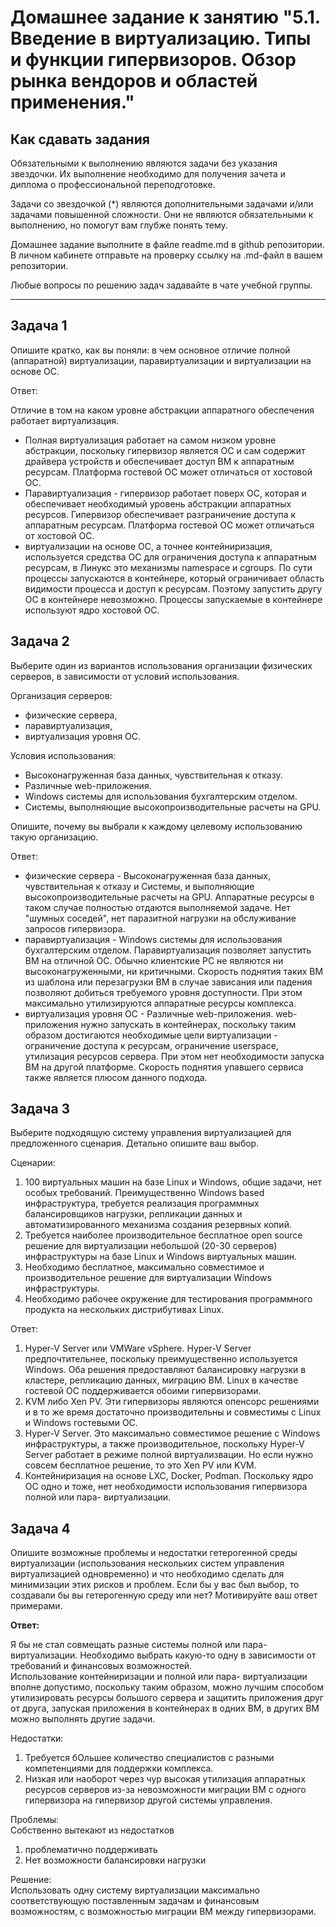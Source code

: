 
# Домашнее задание к занятию "5.1. Введение в виртуализацию. Типы и функции гипервизоров. Обзор рынка вендоров и областей применения."


## Как сдавать задания

Обязательными к выполнению являются задачи без указания звездочки. Их выполнение необходимо для получения зачета и диплома о профессиональной переподготовке.

Задачи со звездочкой (*) являются дополнительными задачами и/или задачами повышенной сложности. Они не являются обязательными к выполнению, но помогут вам глубже понять тему.

Домашнее задание выполните в файле readme.md в github репозитории. В личном кабинете отправьте на проверку ссылку на .md-файл в вашем репозитории.

Любые вопросы по решению задач задавайте в чате учебной группы.

---

## Задача 1

Опишите кратко, как вы поняли: в чем основное отличие полной (аппаратной) виртуализации, паравиртуализации и виртуализации на основе ОС.

Ответ:

Отличие в том на каком уровне абстракции аппаратного обеспечения работает виртуализация.
- Полная виртуализация работает на самом низком уровне абстракции, поскольку гипервизор является ОС и сам содержит драйвера 
устройств и обеспечивает доступ ВМ к аппаратным ресурсам. Платформа гостевой ОС может отличаться от хостовой ОС.
- Паравиртуализация - гипервизор работает поверх ОС, которая и обеспечивает необходимый уровень абстракции аппаратных ресурсов. 
Гипервизор обеспечивает разграничение доступа к аппаратным ресурсам. Платформа гостевой ОС может отличаться от хостовой ОС.
- виртуализации на основе ОС, а точнее контейниризация, используется средства ОС для ограничения доступа к аппаратным ресурсам, 
в Линукс это механизмы namespace и cgroups. По сути процессы запускаются в контейнере, который ограничивает область видимости 
процесса и доступ к ресурсам. Поэтому запустить другу ОС в контейнере невозможно. Процессы запускаемые в контейнере используют 
ядро хостовой ОС.

## Задача 2

Выберите один из вариантов использования организации физических серверов, в зависимости от условий использования.

Организация серверов:
- физические сервера,
- паравиртуализация,
- виртуализация уровня ОС.

Условия использования:
- Высоконагруженная база данных, чувствительная к отказу.
- Различные web-приложения.
- Windows системы для использования бухгалтерским отделом.
- Системы, выполняющие высокопроизводительные расчеты на GPU.

Опишите, почему вы выбрали к каждому целевому использованию такую организацию.

Ответ:
- физические сервера - Высоконагруженная база данных, чувствительная к отказу и Системы, и выполняющие высокопроизводительные 
расчеты на GPU. Аппаратные ресурсы в таком случае полностью отдаются выполняемой задаче. Нет "шумных соседей", нет паразитной 
нагрузки на обслуживание запросов гипервизора.
- паравиртуализация - Windows системы для использования бухгалтерским отделом. Паравиртуализация позволяет запустить ВМ 
на отличной ОС. Обычно клиентские РС не являются ни высоконагруженными, ни критичными. Скорость поднятия таких ВМ из шаблона 
или перезагрузки ВМ в случае зависания или падения позволяют добиться требуемого уровня доступности. При этом максимально 
утилизируются аппаратные ресурсы комплекса. 
- виртуализация уровня ОС - Различные web-приложения. web-приложения нужно запускать в контейнерах, поскольку таким образом 
достигаются необходимые цели виртуализации - ограничение доступа к ресурсам, ограничение userspace, утилизация ресурсов 
сервера. При этом нет необходимости запуска ВМ на другой платформе. Скорость поднятия упавшего сервиса также является 
плюсом данного подхода.

## Задача 3

Выберите подходящую систему управления виртуализацией для предложенного сценария. Детально опишите ваш выбор.

Сценарии:

1. 100 виртуальных машин на базе Linux и Windows, общие задачи, нет особых требований. Преимущественно Windows based 
инфраструктура, требуется реализация программных балансировщиков нагрузки, репликации данных и автоматизированного 
механизма создания резервных копий.
2. Требуется наиболее производительное бесплатное open source решение для виртуализации небольшой (20-30 серверов) 
инфраструктуры на базе Linux и Windows виртуальных машин.
3. Необходимо бесплатное, максимально совместимое и производительное решение для виртуализации Windows инфраструктуры.
4. Необходимо рабочее окружение для тестирования программного продукта на нескольких дистрибутивах Linux.

Ответ:
1. Hyper-V Server или VMWare vSphere. Hyper-V Server предпочтительнее, поскольку преимущественно используется Windows. Оба 
решения предоставляют балансировку нагрузки в кластере, репликацию данных, миграцию ВМ. Linux в качестве гостевой ОС 
поддерживается обоими гипервизорами.
2. KVM либо Xen PV. Эти гипервизоры являются опенсорс решениями и в то же время достаточно производительны и совместимы 
с Linux и Windows гостевыми ОС.
3. Hyper-V Server. Это максимально совместимое решение с Windows инфраструктуры, а также производительное, 
поскольку Hyper-V Server работает в режиме полной виртуализвации. Но если нужно совсем бесплатное решение, то это Xen PV или KVM.
4. Контейниризация на основе LXC, Docker, Podman. Поскольку ядро ОС одно и тоже, нет необходимости использования гипервизора
полной или пара- виртуализации.

## Задача 4

Опишите возможные проблемы и недостатки гетерогенной среды виртуализации (использования нескольких систем управления 
виртуализацией одновременно) и что необходимо сделать для минимизации этих рисков и проблем. Если бы у вас был выбор, 
то создавали бы вы гетерогенную среду или нет? Мотивируйте ваш ответ примерами.

**Ответ:**

Я бы не стал совмещать разные системы полной или пара- виртуализации. Необходимо выбрать какую-то одну в зависимости от 
требований и финансовых возможностей.  
Использование контейниризации и полной или пара- виртуализации вполне допустимо, поскольку таким образом, можно лучшим способом 
утилизировать ресурсы большого сервера и защитить приложения друг от друга, запуская приложения в контейнерах в одних ВМ, 
в других ВМ можно выполнять другие задачи.

Недостатки:  
1. Требуется бОльшее количество специалистов с разными компетенциями для поддержки комплекса.
2. Низкая или наоборот через чур высокая утилизация аппаратных ресурсов серверов из-за невозможности миграции ВМ с одного 
гипервизора на гипервизор другой системы управления.

Проблемы:  
Собственно вытекают из недостатков  
1. проблематично поддерживать
2. Нет возможности балансировки нагрузки

Решение:  
Использовать одну систему виртуализации максимально соответствующую поставленным задачам и финансовым возможностям, 
с возможностью миграции ВМ между гипервизорами.
